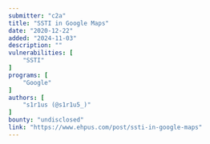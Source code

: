 ```yaml
---
submitter: "c2a"
title: "SSTI in Google Maps"
date: "2020-12-22"
added: "2024-11-03"
description: ""
vulnerabilities: [
    "SSTI"
]
programs: [
    "Google"
]
authors: [
    "s1r1us (@s1r1u5_)"
]
bounty: "undisclosed"
link: "https://www.ehpus.com/post/ssti-in-google-maps"
---
```





